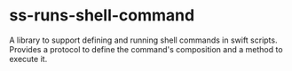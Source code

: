 # ss-runs-shell-command
A library to support defining and running shell commands in swift scripts. Provides a protocol to define the command's composition and a method to execute it.
